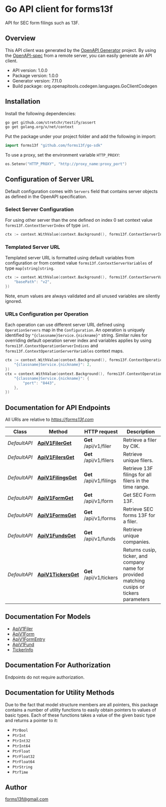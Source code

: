 # Go API client for forms13f

API for SEC form filings such as 13F.

## Overview
This API client was generated by the [OpenAPI Generator](https://openapi-generator.tech) project.  By using the [OpenAPI-spec](https://www.openapis.org/) from a remote server, you can easily generate an API client.

- API version: 1.0.0
- Package version: 1.0.0
- Generator version: 7.11.0
- Build package: org.openapitools.codegen.languages.GoClientCodegen

## Installation

Install the following dependencies:

```sh
go get github.com/stretchr/testify/assert
go get golang.org/x/net/context
```

Put the package under your project folder and add the following in import:

```go
import forms13f "github.com/forms13f/go-sdk"
```

To use a proxy, set the environment variable `HTTP_PROXY`:

```go
os.Setenv("HTTP_PROXY", "http://proxy_name:proxy_port")
```

## Configuration of Server URL

Default configuration comes with `Servers` field that contains server objects as defined in the OpenAPI specification.

### Select Server Configuration

For using other server than the one defined on index 0 set context value `forms13f.ContextServerIndex` of type `int`.

```go
ctx := context.WithValue(context.Background(), forms13f.ContextServerIndex, 1)
```

### Templated Server URL

Templated server URL is formatted using default variables from configuration or from context value `forms13f.ContextServerVariables` of type `map[string]string`.

```go
ctx := context.WithValue(context.Background(), forms13f.ContextServerVariables, map[string]string{
	"basePath": "v2",
})
```

Note, enum values are always validated and all unused variables are silently ignored.

### URLs Configuration per Operation

Each operation can use different server URL defined using `OperationServers` map in the `Configuration`.
An operation is uniquely identified by `"{classname}Service.{nickname}"` string.
Similar rules for overriding default operation server index and variables applies by using `forms13f.ContextOperationServerIndices` and `forms13f.ContextOperationServerVariables` context maps.

```go
ctx := context.WithValue(context.Background(), forms13f.ContextOperationServerIndices, map[string]int{
	"{classname}Service.{nickname}": 2,
})
ctx = context.WithValue(context.Background(), forms13f.ContextOperationServerVariables, map[string]map[string]string{
	"{classname}Service.{nickname}": {
		"port": "8443",
	},
})
```

## Documentation for API Endpoints

All URIs are relative to *https://forms13f.com*

Class | Method | HTTP request | Description
------------ | ------------- | ------------- | -------------
*DefaultAPI* | [**ApiV1FilerGet**](docs/DefaultAPI.md#apiv1filerget) | **Get** /api/v1/filer | Retrieve a filer by CIK.
*DefaultAPI* | [**ApiV1FilersGet**](docs/DefaultAPI.md#apiv1filersget) | **Get** /api/v1/filers | Retrieve unique filers.
*DefaultAPI* | [**ApiV1FilingsGet**](docs/DefaultAPI.md#apiv1filingsget) | **Get** /api/v1/filings | Retrieve 13F filings for all filers in the time range.
*DefaultAPI* | [**ApiV1FormGet**](docs/DefaultAPI.md#apiv1formget) | **Get** /api/v1/form | Get SEC Form 13F.
*DefaultAPI* | [**ApiV1FormsGet**](docs/DefaultAPI.md#apiv1formsget) | **Get** /api/v1/forms | Retrieve SEC forms 13F for a filer.
*DefaultAPI* | [**ApiV1FundsGet**](docs/DefaultAPI.md#apiv1fundsget) | **Get** /api/v1/funds | Retrieve unique companies.
*DefaultAPI* | [**ApiV1TickersGet**](docs/DefaultAPI.md#apiv1tickersget) | **Get** /api/v1/tickers | Returns cusip, ticker, and company name for provided matching cusips or tickers parameters


## Documentation For Models

 - [ApiV1Filer](docs/ApiV1Filer.md)
 - [ApiV1Form](docs/ApiV1Form.md)
 - [ApiV1FormEntry](docs/ApiV1FormEntry.md)
 - [ApiV1Fund](docs/ApiV1Fund.md)
 - [TickerInfo](docs/TickerInfo.md)


## Documentation For Authorization

Endpoints do not require authorization.


## Documentation for Utility Methods

Due to the fact that model structure members are all pointers, this package contains
a number of utility functions to easily obtain pointers to values of basic types.
Each of these functions takes a value of the given basic type and returns a pointer to it:

* `PtrBool`
* `PtrInt`
* `PtrInt32`
* `PtrInt64`
* `PtrFloat`
* `PtrFloat32`
* `PtrFloat64`
* `PtrString`
* `PtrTime`

## Author

forms13f@gmail.com

